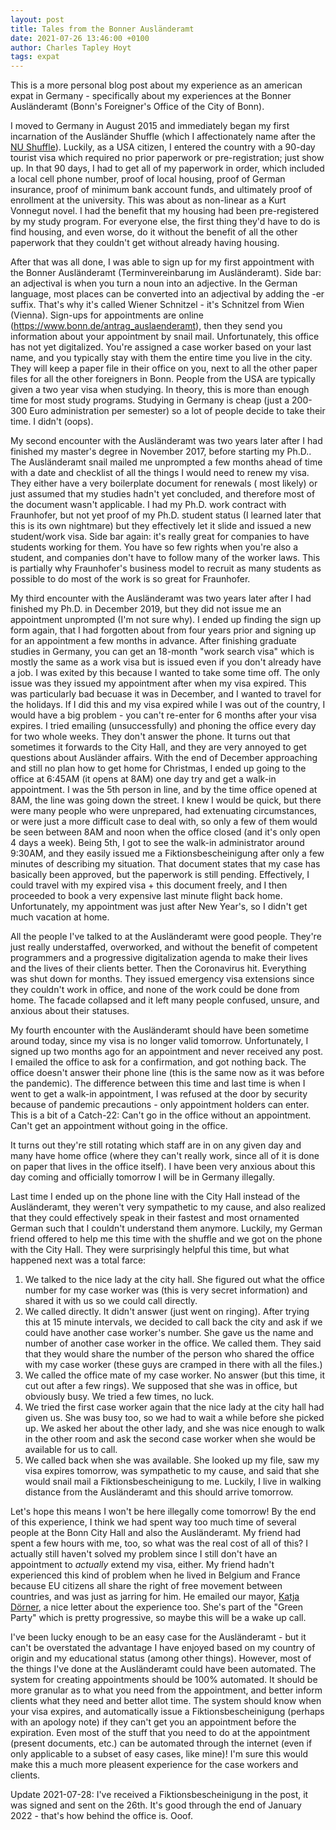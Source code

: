 ```yaml
---
layout: post
title: Tales from the Bonner Ausländeramt
date: 2021-07-26 13:46:00 +0100
author: Charles Tapley Hoyt
tags: expat
---
```


This is a more personal blog post about my experience as an american expat in
Germany - specifically about my experiences at the Bonner Ausländeramt (Bonn's
Foreigner's Office of the City of Bonn).

I moved to Germany in August 2015 and immediately began my first incarnation of
the Ausländer Shuffle (which I affectionately name after the
[NU Shuffle](https://huntnewsnu.com/49669/editorial/editorial-students-want-an-end-to-the-nu-shuffle/)).
Luckily, as a USA citizen, I entered the country with a 90-day tourist visa
which required no prior paperwork or pre-registration; just show up. In that 90
days, I had to get all of my paperwork in order, which included a local cell
phone number, proof of local housing, proof of German insurance, proof of
minimum bank account funds, and ultimately proof of enrollment at the
university. This was about as non-linear as a Kurt Vonnegut novel. I had the
benefit that my housing had been pre-registered by my study program. For
everyone else, the first thing they'd have to do is find housing, and even
worse, do it without the benefit of all the other paperwork that they couldn't
get without already having housing.

After that was all done, I was able to sign up for my first appointment with the
Bonner Ausländeramt (Terminvereinbarung im Ausländeramt). Side bar: an
adjectival is when you turn a noun into an adjective. In the German language,
most places can be converted into an adjectival by adding the -er suffix. That's
why it's called Wiener Schnitzel - it's Schnitzel from Wien (Vienna). Sign-ups
for appointments are online (https://www.bonn.de/antrag_auslaenderamt), then
they send you information about your appointment by snail mail. Unfortunately,
this office has not yet digitalized. You're assigned a case worker based on your
last name, and you typically stay with them the entire time you live in the
city. They will keep a paper file in their office on you, next to all the other
paper files for all the other foreigners in Bonn. People from the USA are
typically given a two year visa when studying. In theory, this is more than
enough time for most study programs. Studying in Germany is cheap (just a
200-300 Euro administration per semester) so a lot of people decide to take
their time. I didn't (oops).

My second encounter with the Ausländeramt was two years later after I had
finished my master's degree in November 2017, before starting my Ph.D.. The
Ausländeramt snail mailed me unprompted a few months ahead of time with a date
and checklist of all the things I would need to renew my visa. They either have
a very boilerplate document for renewals ( most likely) or just assumed that my
studies hadn't yet concluded, and therefore most of the document wasn't
applicable. I had my Ph.D. work contract with Fraunhofer, but not yet proof of
my Ph.D. student status (I learned later that this is its own nightmare) but
they effectively let it slide and issued a new student/work visa. Side bar
again: it's really great for companies to have students working for them. You
have so few rights when you're also a student, and companies don't have to
follow many of the worker laws. This is partially why Fraunhofer's business
model to recruit as many students as possible to do most of the work is so great
for Fraunhofer.

My third encounter with the Ausländeramt was two years later after I had
finished my Ph.D. in December 2019, but they did not issue me an appointment
unprompted (I'm not sure why). I ended up finding the sign up form again, that I
had forgotten about from four years prior and signing up for an appointment a
few months in advance. After finishing graduate studies in Germany, you can get
an 18-month "work search visa" which is mostly the same as a work visa but is
issued even if you don't already have a job. I was exited by this because I
wanted to take some time off. The only issue was they issued my appointment
after when my visa expired. This was particularly bad becuase it was in
December, and I wanted to travel for the holidays. If I did this and my visa
expired while I was out of the country, I would have a big problem - you can't
re-enter for 6 months after your visa expires. I tried emailing (unsuccessfully)
and phoning the office every day for two whole weeks. They don't answer the
phone. It turns out that sometimes it forwards to the City Hall, and they are
very annoyed to get questions about Ausländer affairs. With the end of December
approaching and still no plan how to get home for Christmas, I ended up going to
the office at 6:45AM (it opens at 8AM) one day try and get a walk-in
appointment. I was the 5th person in line, and by the time office opened at 8AM,
the line was going down the street. I knew I would be quick, but there were many
people who were unprepared, had extenuating circumstances, or were just a more
difficult case to deal with, so only a few of them would be seen between 8AM and
noon when the office closed (and it's only open 4 days a week). Being 5th, I got
to see the walk-in administrator around 9:30AM, and they easily issued me a
Fiktionsbescheinigung after only a few minutes of describing my situation. That
document states that my case has basically been approved, but the paperwork is
still pending. Effectively, I could travel with my expired visa + this document
freely, and I then proceeded to book a very expensive last minute flight back
home. Unfortunately, my appointment was just after New Year's, so I didn't get
much vacation at home.

All the people I've talked to at the Ausländeramt were good people. They're just
really understaffed, overworked, and without the benefit of competent
programmers and a progressive digitalization agenda to make their lives and the
lives of their clients better. Then the Coronavirus hit. Everything was shut
down for months. They issued emergency visa extensions since they couldn't work
in office, and none of the work could be done from home. The facade collapsed
and it left many people confused, unsure, and anxious about their statuses.

My fourth encounter with the Ausländeramt should have been sometime around
today, since my visa is no longer valid tomorrow. Unfortunately, I signed up two
months ago for an appointment and never received any post. I emailed the office
to ask for a confirmation, and got nothing back. The office doesn't answer their
phone line (this is the same now as it was before the pandemic). The difference
between this time and last time is when I went to get a walk-in appointment, I
was refused at the door by security because of pandemic precautions - only
appointment holders can enter. This is a bit of a Catch-22: Can't go in the
office without an appointment. Can't get an appointment without going in the
office.

It turns out they're still rotating which staff are in on any given day and many
have home office (where they can't really work, since all of it is done on paper
that lives in the office itself). I have been very anxious about this day coming
and officially tomorrow I will be in Germany illegally.

Last time I ended up on the phone line with the City Hall instead of the
Ausländeramt, they weren't very sympathetic to my cause, and also realized that
they could effectively speak in their fastest and most ornamented German such
that I couldn't understand them anymore. Luckily, my German friend offered to
help me this time with the shuffle and we got on the phone with the City Hall.
They were surprisingly helpful this time, but what happened next was a total
farce:

1. We talked to the nice lady at the city hall. She figured out what the office
   number for my case worker was (this is very secret information) and shared it
   with us so we could call directly.
2. We called directly. It didn't answer (just went on ringing). After trying
   this at 15 minute intervals, we decided to call back the city and ask if we
   could have another case worker's number. She gave us the name and number of
   another case worker in the office. We called them. They said that they would
   share the number of the person who shared the office with my case worker
   (these guys are cramped in there with all the files.)
3. We called the office mate of my case worker. No answer (but this time, it cut
   out after a few rings). We supposed that she was in office, but obviously
   busy. We tried a few times, no luck.
4. We tried the first case worker again that the nice lady at the city hall had
   given us. She was busy too, so we had to wait a while before she picked up.
   We asked her about the other lady, and she was nice enough to walk in the
   other room and ask the second case worker when she would be available for us
   to call.
5. We called back when she was available. She looked up my file, saw my visa
   expires tomorrow, was sympathetic to my cause, and said that she would snail
   mail a Fiktionsbescheinigung to me. Luckily, I live in walking distance from
   the Ausländeramt and this should arrive tomorrow.

Let's hope this means I won't be here illegally come tomorrow! By the end of
this experience, I think we had spent way too much time of several people at the
Bonn City Hall and also the Ausländeramt. My friend had spent a few hours with
me, too, so what was the real cost of all of this? I actually still haven't
solved my problem since I still don't have an appointment to _actually_ extend
my visa, either. My friend hadn't experienced this kind of problem when he lived
in Belgium and France because EU citizens all share the right of free movement
between countries, and was just as jarring for him. He emailed our mayor,
[Katja Dörner](https://www.bonn.de/vv/personen/Doerner-2379.php), a nice letter
about the experience too. She's part of the "Green Party" which is pretty
progressive, so maybe this will be a wake up call.

I've been lucky enough to be an easy case for the Ausländeramt - but it can't be
overstated the advantage I have enjoyed based on my country of origin and my
educational status (among other things). However, most of the things I've done
at the Ausländeramt could have been automated. The system for creating
appointments should be 100% automated. It should be more granular as to what you
need from the appointment, and better inform clients what they need and better
allot time. The system should know when your visa expires, and automatically
issue a Fiktionsbescheinigung (perhaps with an apology note) if they can't get
you an appointment before the expiration. Even most of the stuff that you need
to do at the appointment (present documents, etc.) can be automated through the
internet (even if only applicable to a subset of easy cases, like mine)! I'm
sure this would make this a much more pleasent experience for the case workers
and clients.

Update 2021-07-28: I've received a Fiktionsbescheinigung in the post, it was
signed and sent on the 26th. It's good through the end of January 2022 - that's
how behind the office is. Ooof.

